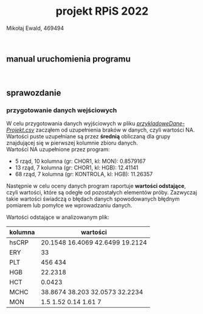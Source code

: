 <h1 align="center"> projekt RPiS 2022 </h1>
Mikołaj Ewald, 469494

&nbsp;<br>

## manual uruchomienia programu

&nbsp;<br>

## sprawozdanie

### przygotowanie danych wejściowych

W celu przygotowania danych wyjściowych w pliku [*przykladoweDane-Projekt.csv*](https://github.com/ewaldmikolaj/projekt_rpis/blob/main/data/przykladoweDane-Projekt.csv) zacząłem od uzupełnienia braków w danych, czyli wartości NA. Wartości puste uzupełniane są przez **średnią** obliczaną dla grupy znajdującej się w pierwszej kolumnie zbioru danych. <br>
Wartości NA uzupełnione przez program:

- 5 rząd, 10 kolumna (gr: CHOR1, kl: MON): 0.8579167
- 13 rząd, 7 kolumna (gr: CHOR1, kl: HGB): 12.41141
- 68 rząd, 7 kolumna (gr: KONTROLA, kl: HGB): 11.26357

Następnie w celu oceny danych program raportuje **wartości odstające**, czyli wartości, które są odegłe od pozostałych elementów próby. Zazwyczaj takie wartości świadczą o błędach danych spowodowanych błędnym pomiarem lub pomyłce we wprowadzaniu danych. 

Wartości odstające w analizowanym plik:

| kolumna | wartości                        |
|---------|---------------------------------|
| hsCRP   | 20.1548 16.4069 42.6499 19.2124 |
| ERY     | 33                              |
| PLT     | 456 434                         |
| HGB     | 22.2318                         |
| HCT     | 0.0423                          |
| MCHC    | 38.8674 38.203 32.0573 32.2234  |
| MON     | 1.5 1.52 0.14 1.61 7            |